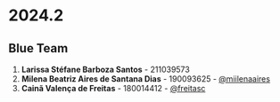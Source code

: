 # 2024.2

## Blue Team

1. **Larissa Stéfane Barboza Santos** - 211039573  
2. **Milena Beatriz Aires de Santana Dias** - 190093625 - [@miilenaaires](https://github.com/miilenaaires)  
3. **Cainã Valença de Freitas** - 180014412 - [@freitasc](https://github.com/freitasc)  
